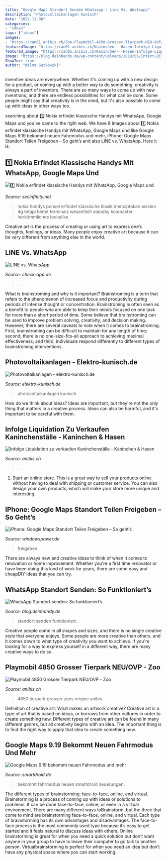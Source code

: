 ```yaml
---
title: "Google Maps Standort Senden Whatsapp : Line Vs. Whatsapp"
description: "Photovoltaikanlagen kunisch"
date: "2022-11-08"
categories:
- "ideas"
tags: ["ideas"]
images:
- "https://can01.anibis.ch/Zoo-Playmobil-4850-Grosser-Tierpark-NEU-OVP/?1024x768/3/60/anibis/859/126/013/-h1q5txJV0CX-n9RXjDl-g_1.jpg"
featuredImage: "https://can01.anibis.ch/Kaninchen---Hasen-Infolge-Liquidation-zu-verkaufen-Kaninchenstalle/?2048x1536/3/70/anibis/864/260/024/I-VWxsfOTUqdVIA-sxrJPA_1.jpg"
featured_image: "https://can01.anibis.ch/Kaninchen---Hasen-Infolge-Liquidation-zu-verkaufen-Kaninchenstalle/?2048x1536/3/70/anibis/864/260/024/I-VWxsfOTUqdVIA-sxrJPA_1.jpg"
image: "https://blog.deinhandy.de/wp-content/uploads/2019/05/Intext-Bild-Kopie-3.jpg"
ShowToc: true
author: "Wilma Gutkowski"
---
```



inventive ideas are everywhere. Whether it's coming up with a new design for a product, or coming up with a better way to do something, creativity is always a part of inventors. There are so many ways to come up with new inventions, and there are endless possibilities for what can be done. Some people might say that creativity is in the mind, but it's also possible to come up with ideas in other ways too.

	

		
searching about 1️⃣ Nokia erfindet klassische Handys mit WhatsApp, Google Maps und you've came to the right web. We have 8 Images about 1️⃣ Nokia erfindet klassische Handys mit WhatsApp, Google Maps und like Google Maps 9.19 bekommt neuen Fahrmodus und mehr, iPhone: Google Maps Standort Teilen Freigeben – So geht’s and also LINE vs. WhatsApp. Here it is:
		
    
## 1️⃣ Nokia Erfindet Klassische Handys Mit WhatsApp, Google Maps Und

<img loading=lazy src="https://secinfinity.net/wp-content/uploads/2019/09/1567958083_580_Nokia-erfindet-klassische-Handys-mit-WhatsApp-Google-Maps-und-Assistant.jpg" onerror="this.onerror=null;this.src='https://tse1.mm.bing.net/th?id=OIP.UOjCjR1XTnqH_pgYo3MF_AHaEK&amp;pid=15.1';" alt="1️⃣ Nokia erfindet klassische Handys mit WhatsApp, Google Maps und">

_Source: secinfinity.net_

>nokia handys ponsel erfindet klassische klasik menciptakan asisten 4g tetapi bietet terminals wesentlich standby kompakter herkömmliches lookalike. 

	

Creative art is the process of creating or using art to express one’s thoughts, feelings, or ideas. Many people enjoy creative art because it can be very different from anything else in the world.

    
## LINE Vs. WhatsApp

<img loading=lazy src="https://www.check-app.de/wp-content/uploads/2014/06/Line_App_WhatsApp_Vergleich_Alternative_Optionen.jpg" onerror="this.onerror=null;this.src='https://tse2.mm.bing.net/th?id=OIP.zcj-L-Pgz62f2NSX1jud8AHaNK&amp;pid=15.1';" alt="LINE vs. WhatsApp">

_Source: check-app.de_

>. 

	

What is brainstroming and why is it important?
Brainstroming is a term that refers to the phenomenon of increased focus and productivity during periods of intense thought or concentration. Brainstroming is often seen as a benefit to people who are able to keep their minds focused on one task for more than a short period of time. Some believe that brainstroming can be used to improve problem solving, creativity, and decision making. However, there are several caveats to note when it comes to brainstroming. First, brainstroming can be difficult to maintain for any length of time; second, there is no one-size-fits-all approach to achieving maximal effectiveness; and third, individuals respond differently to different types of brainstroming interventions.

    
## Photovoltaikanlagen - Elektro-kunisch.de

<img loading=lazy src="https://elektro-kunisch.de/wp-content/uploads/2019/11/photovoltaik-referenzen-2.jpg" onerror="this.onerror=null;this.src='https://tse2.mm.bing.net/th?id=OIP.1v_bVVmQckGHCjsTEA8uxwHaEo&amp;pid=15.1';" alt="Photovoltaikanlagen - elektro-kunisch.de">

_Source: elektro-kunisch.de_

>photovoltaikanlagen kunisch. 

	

How do we think about ideas?
Ideas are important, but they're not the only thing that matters in a creative process. Ideas can also be harmful, and it's important to be careful with them.

    
## Infolge Liquidation Zu Verkaufen Kaninchenställe - Kaninchen &amp; Hasen

<img loading=lazy src="https://can01.anibis.ch/Kaninchen---Hasen-Infolge-Liquidation-zu-verkaufen-Kaninchenstalle/?2048x1536/3/70/anibis/864/260/024/I-VWxsfOTUqdVIA-sxrJPA_1.jpg" onerror="this.onerror=null;this.src='https://tse2.mm.bing.net/th?id=OIP.g6Q9wVVj4JjTPNrpzvDPXAHaFj&amp;pid=15.1';" alt="Infolge Liquidation zu verkaufen Kaninchenställe - Kaninchen &amp; Hasen">

_Source: anibis.ch_

>. 

	

1. Start an online store. This is a great way to sell your products online without having to deal with shipping or customer service. You can also design your own products, which will make your store more unique and interesting.

    
## IPhone: Google Maps Standort Teilen Freigeben – So Geht’s

<img loading=lazy src="https://www.windowspower.de/wp-content/uploads/2017/04/standort-teilen.png" onerror="this.onerror=null;this.src='https://tse4.mm.bing.net/th?id=OIP.PbM2UW1iLDyYQTBnuQ5hLAAAAA&amp;pid=15.1';" alt="iPhone: Google Maps Standort Teilen Freigeben – So geht’s">

_Source: windowspower.de_

>freigeben. 

	

There are always new and creative ideas to think of when it comes to renovation or home improvement. Whether you're a first time renovator or have been doing this kind of work for years, there are some easy and cheapDIY ideas that you can try.

    
## WhatsApp Standort Senden: So Funktioniert’s

<img loading=lazy src="https://blog.deinhandy.de/wp-content/uploads/2019/05/Intext-Bild-Kopie-3.jpg" onerror="this.onerror=null;this.src='https://tse4.mm.bing.net/th?id=OIP.9MnrusktvEw5Vtlhs8J0ngHaEq&amp;pid=15.1';" alt="WhatsApp Standort senden: So funktioniert’s">

_Source: blog.deinhandy.de_

>standort senden funktioniert. 

	

Creative people come in all shapes and sizes, and there is no single creative style that everyone enjoys. Some people are more creative than others, and it comes down to what type of creativity you want to achieve. If you're looking for a way to express yourself in a different way, there are many creative ways to do so.

    
## Playmobil 4850 Grosser Tierpark NEU/OVP - Zoo

<img loading=lazy src="https://can01.anibis.ch/Zoo-Playmobil-4850-Grosser-Tierpark-NEU-OVP/?1024x768/3/60/anibis/859/126/013/-h1q5txJV0CX-n9RXjDl-g_1.jpg" onerror="this.onerror=null;this.src='https://tse1.mm.bing.net/th?id=OIP.9G7qF3A4muf_u-Rz9TdmMQHaGJ&amp;pid=15.1';" alt="Playmobil 4850 Grosser Tierpark NEU/OVP - Zoo">

_Source: anibis.ch_

>4850 tierpark grosser zoos origine anibis. 

	

Definition of creative art: What makes an artwork creative?
Creative art is a type of art that is based on ideas, or borrows from other cultures in order to create something new. 
Different types of creative art can be found in many different genres, but all creativity begins with an idea. The important thing is to find the right way to apply that idea to create something new.

    
## Google Maps 9.19 Bekommt Neuen Fahrmodus Und Mehr

<img loading=lazy src="http://www.smartdroid.de/wp-content/uploads/2015/12/google-maps-logo.jpg" onerror="this.onerror=null;this.src='https://tse2.mm.bing.net/th?id=OIP.9KvxdwEf-RZzuBEj--9qJgHaFm&amp;pid=15.1';" alt="Google Maps 9.19 bekommt neuen Fahrmodus und mehr">

_Source: smartdroid.de_

>bekommt fahrmodus neuen smartdroid neuerungen. 

	

The different types of brainstorming: face-to-face, online, and virtual.
Brainstorming is a process of coming up with ideas or solutions to problems. It can be done face-to-face, online, or even in a virtual environment. There are many different ways toBrainstorm, but the three that come to mind are brainstorming face-to-face, online, and virtual. 
Each type of brainstorming has its own advantages and disadvantages. The face-to-face process is the most commonly used type because it’s easy to get started and it feels natural to discuss ideas with others. Online brainstorming is great for when you need a quick solution but don’t want anyone in your group to have to leave their computer to go talk to another person. Virtualbrainstorming is perfect for when you need an idea but don’t have any physical space where you can start working.

